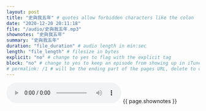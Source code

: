 ```yaml
---
layout: post
title: "史與我五年" # quotes allow forbidden characters like the colon
date: "2020-12-20 20:11:18"
file: "/audio/史與我五年.mp3"
shownotes: "史與我五年"
summary: "史與我五年"
duration: "file_duration" # audio length in min:sec
length: "file_length" # filesize in bytes
explicit: "no" # change to yes to flag with the explicit tag
block: "no" # change to yes to keep an episode from showing up in iTunes
# permalink: /1 # will be the ending part of the pages URL, delete to default to the title
---
```


<audio controls>
<source src="{{site.url}}{{site.baseurl}}{{ page.file }}" type="audio/x-mp3">
Your browser does not support the audio element.
</audio>
{{ page.shownotes }}
